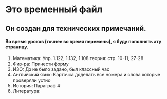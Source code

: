 # Это временный файл

## Он создан для технических примечаний.

#### Во время уроков (точнее во время перемены), я буду пополнять эту страницу.

1. Математика: Упр. 1.122, 1.132, 1.108 теория: стр. 10-11, 27-28
2. Физ-ра: Принести форму
3. ИЗО: Дз не было задано, был классный час
4. Английский язык: Карточка доделать все номера и слова которые проверяли устно
5. История: Параграф 4 
7. Литература:

